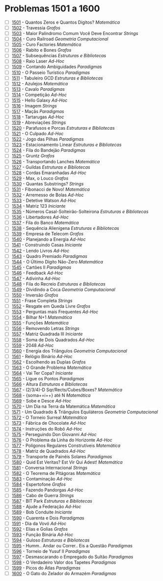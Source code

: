 # Problemas 1501 a 1600

  - [ ] [1501](https://www.urionlinejudge.com.br/judge/pt/problems/view/1501) - Quantos Zeros e Quantos Dígitos? *Matemática*
  - [ ] [1502](https://www.urionlinejudge.com.br/judge/pt/problems/view/1502) - Travessia *Grafos*
  - [ ] [1503](https://www.urionlinejudge.com.br/judge/pt/problems/view/1503) - Maior Palíndromo Comum Você Deve Encontrar *Strings*
  - [ ] [1504](https://www.urionlinejudge.com.br/judge/pt/problems/view/1504) - Curo Railroad *Geometria Computacional*
  - [ ] [1505](https://www.urionlinejudge.com.br/judge/pt/problems/view/1505) - Curo Factories *Matemática*
  - [ ] [1506](https://www.urionlinejudge.com.br/judge/pt/problems/view/1506) - Rabito e Bones *Grafos*
  - [ ] [1507](https://www.urionlinejudge.com.br/judge/pt/problems/view/1507) - Subsequências *Estruturas e Bibliotecas*
  - [ ] [1508](https://www.urionlinejudge.com.br/judge/pt/problems/view/1508) - Raio Laser *Ad-Hoc*
  - [ ] [1509](https://www.urionlinejudge.com.br/judge/pt/problems/view/1509) - Contando Ambiguidades *Paradigmas*
  - [ ] [1510](https://www.urionlinejudge.com.br/judge/pt/problems/view/1510) - O Passeio Turístico *Paradigmas*
  - [ ] [1511](https://www.urionlinejudge.com.br/judge/pt/problems/view/1511) - Tabuleiro GCD *Estruturas e Bibliotecas*
  - [ ] [1512](https://www.urionlinejudge.com.br/judge/pt/problems/view/1512) - Azulejos *Matemática*
  - [ ] [1513](https://www.urionlinejudge.com.br/judge/pt/problems/view/1513) - Cavalo *Paradigmas*
  - [ ] [1514](https://www.urionlinejudge.com.br/judge/pt/problems/view/1514) - Competição *Ad-Hoc*
  - [ ] [1515](https://www.urionlinejudge.com.br/judge/pt/problems/view/1515) - Hello Galaxy *Ad-Hoc*
  - [ ] [1516](https://www.urionlinejudge.com.br/judge/pt/problems/view/1516) - Imagem *Strings*
  - [ ] [1517](https://www.urionlinejudge.com.br/judge/pt/problems/view/1517) - Maçãs *Paradigmas*
  - [ ] [1518](https://www.urionlinejudge.com.br/judge/pt/problems/view/1518) - Tartarugas *Ad-Hoc*
  - [ ] [1519](https://www.urionlinejudge.com.br/judge/pt/problems/view/1519) - Abreviações *Strings*
  - [ ] [1520](https://www.urionlinejudge.com.br/judge/pt/problems/view/1520) - Parafusos e Porcas *Estruturas e Bibliotecas*
  - [ ] [1521](https://www.urionlinejudge.com.br/judge/pt/problems/view/1521) - O Culpado *Ad-Hoc*
  - [ ] [1522](https://www.urionlinejudge.com.br/judge/pt/problems/view/1522) - Jogo das Pilhas *Paradigmas*
  - [ ] [1523](https://www.urionlinejudge.com.br/judge/pt/problems/view/1523) - Estacionamento Linear *Estruturas e Bibliotecas*
  - [ ] [1524](https://www.urionlinejudge.com.br/judge/pt/problems/view/1524) - Fila do Bandejão *Paradigmas*
  - [ ] [1525](https://www.urionlinejudge.com.br/judge/pt/problems/view/1525) - Gruntz *Grafos*
  - [ ] [1526](https://www.urionlinejudge.com.br/judge/pt/problems/view/1526) - Transportando Lanches *Matemática*
  - [ ] [1527](https://www.urionlinejudge.com.br/judge/pt/problems/view/1527) - Guildas *Estruturas e Bibliotecas*
  - [ ] [1528](https://www.urionlinejudge.com.br/judge/pt/problems/view/1528) - Cordas Emaranhadas *Ad-Hoc*
  - [ ] [1529](https://www.urionlinejudge.com.br/judge/pt/problems/view/1529) - Max, o Louco *Grafos*
  - [ ] [1530](https://www.urionlinejudge.com.br/judge/pt/problems/view/1530) - Quantas Substrings? *Strings*
  - [ ] [1531](https://www.urionlinejudge.com.br/judge/pt/problems/view/1531) - Fibonacci de Novo! *Matemática*
  - [ ] [1532](https://www.urionlinejudge.com.br/judge/pt/problems/view/1532) - Arremesso de Bolas *Ad-Hoc*
  - [ ] [1533](https://www.urionlinejudge.com.br/judge/pt/problems/view/1533) - Detetive Watson *Ad-Hoc*
  - [ ] [1534](https://www.urionlinejudge.com.br/judge/pt/problems/view/1534) - Matriz 123 *Iniciante*
  - [ ] [1535](https://www.urionlinejudge.com.br/judge/pt/problems/view/1535) - Números Casal-Solteirão-Solteirona *Estruturas e Bibliotecas*
  - [ ] [1536](https://www.urionlinejudge.com.br/judge/pt/problems/view/1536) - Libertadores *Ad-Hoc*
  - [ ] [1537](https://www.urionlinejudge.com.br/judge/pt/problems/view/1537) - Fila do Banco *Matemática*
  - [ ] [1538](https://www.urionlinejudge.com.br/judge/pt/problems/view/1538) - Sequência Alienígena *Estruturas e Bibliotecas*
  - [ ] [1539](https://www.urionlinejudge.com.br/judge/pt/problems/view/1539) - Empresa de Telecom *Grafos*
  - [ ] [1540](https://www.urionlinejudge.com.br/judge/pt/problems/view/1540) - Planejando a Energia *Ad-Hoc*
  - [ ] [1541](https://www.urionlinejudge.com.br/judge/pt/problems/view/1541) - Construindo Casas *Iniciante*
  - [ ] [1542](https://www.urionlinejudge.com.br/judge/pt/problems/view/1542) - Lendo Livros *Ad-Hoc*
  - [ ] [1543](https://www.urionlinejudge.com.br/judge/pt/problems/view/1543) - Quadro Premiado *Paradigmas*
  - [ ] [1544](https://www.urionlinejudge.com.br/judge/pt/problems/view/1544) - O Último Dígito Não-Zero *Matemática*
  - [ ] [1545](https://www.urionlinejudge.com.br/judge/pt/problems/view/1545) - Cartões II *Paradigmas*
  - [ ] [1546](https://www.urionlinejudge.com.br/judge/pt/problems/view/1546) - Feedback *Ad-Hoc*
  - [ ] [1547](https://www.urionlinejudge.com.br/judge/pt/problems/view/1547) - Adivinha *Ad-Hoc*
  - [ ] [1548](https://www.urionlinejudge.com.br/judge/pt/problems/view/1548) - Fila do Recreio *Estruturas e Bibliotecas*
  - [ ] [1549](https://www.urionlinejudge.com.br/judge/pt/problems/view/1549) - Dividindo a Coca *Geometria Computacional*
  - [ ] [1550](https://www.urionlinejudge.com.br/judge/pt/problems/view/1550) - Inversão *Grafos*
  - [ ] [1551](https://www.urionlinejudge.com.br/judge/pt/problems/view/1551) - Frase Completa *Strings*
  - [ ] [1552](https://www.urionlinejudge.com.br/judge/pt/problems/view/1552) - Resgate em Queda Livre *Grafos*
  - [ ] [1553](https://www.urionlinejudge.com.br/judge/pt/problems/view/1553) - Perguntas mais Frequentes *Ad-Hoc*
  - [ ] [1554](https://www.urionlinejudge.com.br/judge/pt/problems/view/1554) - Bilhar N+1 *Matemática*
  - [ ] [1555](https://www.urionlinejudge.com.br/judge/pt/problems/view/1555) - Funções *Matemática*
  - [ ] [1556](https://www.urionlinejudge.com.br/judge/pt/problems/view/1556) - Removendo Letras *Strings*
  - [ ] [1557](https://www.urionlinejudge.com.br/judge/pt/problems/view/1557) - Matriz Quadrada III *Iniciante*
  - [ ] [1558](https://www.urionlinejudge.com.br/judge/pt/problems/view/1558) - Soma de Dois Quadrados *Ad-Hoc*
  - [ ] [1559](https://www.urionlinejudge.com.br/judge/pt/problems/view/1559) - 2048 *Ad-Hoc*
  - [ ] [1560](https://www.urionlinejudge.com.br/judge/pt/problems/view/1560) - Energia dos Triângulos *Geometria Computacional*
  - [ ] [1561](https://www.urionlinejudge.com.br/judge/pt/problems/view/1561) - Relógio Binário *Ad-Hoc*
  - [ ] [1562](https://www.urionlinejudge.com.br/judge/pt/problems/view/1562) - Escolhendo as Duplas *Grafos*
  - [ ] [1563](https://www.urionlinejudge.com.br/judge/pt/problems/view/1563) - O Grande Problema *Matemática*
  - [ ] [1564](https://www.urionlinejudge.com.br/judge/pt/problems/view/1564) - Vai Ter Copa? *Iniciante*
  - [ ] [1565](https://www.urionlinejudge.com.br/judge/pt/problems/view/1565) - Ligue os Pontos *Paradigmas*
  - [ ] [1566](https://www.urionlinejudge.com.br/judge/pt/problems/view/1566) - Altura *Estruturas e Bibliotecas*
  - [ ] [1567](https://www.urionlinejudge.com.br/judge/pt/problems/view/1567) - (2/3/4)-D Sqr/Rects/Cubes/Boxes? *Matemática*
  - [ ] [1568](https://www.urionlinejudge.com.br/judge/pt/problems/view/1568) - {soma+=i++} até N *Matemática*
  - [ ] [1569](https://www.urionlinejudge.com.br/judge/pt/problems/view/1569) - Sobe e Desce *Ad-Hoc*
  - [ ] [1570](https://www.urionlinejudge.com.br/judge/pt/problems/view/1570) - Um Dia na Terra da Matemática *Matemática*
  - [ ] [1571](https://www.urionlinejudge.com.br/judge/pt/problems/view/1571) - Um Quadrado &amp; Triângulos Equiláteros *Geometria Computacional*
  - [ ] [1572](https://www.urionlinejudge.com.br/judge/pt/problems/view/1572) - O Torneio Surreal *Matemática*
  - [ ] [1573](https://www.urionlinejudge.com.br/judge/pt/problems/view/1573) - Fábrica de Chocolate *Ad-Hoc*
  - [ ] [1574](https://www.urionlinejudge.com.br/judge/pt/problems/view/1574) - Instruções do Robô *Ad-Hoc*
  - [ ] [1575](https://www.urionlinejudge.com.br/judge/pt/problems/view/1575) - Perseguindo Don Giovanni *Ad-Hoc*
  - [ ] [1576](https://www.urionlinejudge.com.br/judge/pt/problems/view/1576) - O Problema da Linha do Horizonte *Ad-Hoc*
  - [ ] [1577](https://www.urionlinejudge.com.br/judge/pt/problems/view/1577) - Polígonos Regulares Construtíveis *Matemática*
  - [ ] [1578](https://www.urionlinejudge.com.br/judge/pt/problems/view/1578) - Matriz de Quadrados *Ad-Hoc*
  - [ ] [1579](https://www.urionlinejudge.com.br/judge/pt/problems/view/1579) - Transporte de Painéis Solares *Paradigmas*
  - [ ] [1580](https://www.urionlinejudge.com.br/judge/pt/problems/view/1580) - Quid Est Veritas? Est Vir Qui Adest! *Matemática*
  - [ ] [1581](https://www.urionlinejudge.com.br/judge/pt/problems/view/1581) - Conversa Internacional *Strings*
  - [ ] [1582](https://www.urionlinejudge.com.br/judge/pt/problems/view/1582) - O Teorema de Pitágoras *Matemática*
  - [ ] [1583](https://www.urionlinejudge.com.br/judge/pt/problems/view/1583) - Contaminação *Ad-Hoc*
  - [ ] [1584](https://www.urionlinejudge.com.br/judge/pt/problems/view/1584) - Espertofone *Grafos*
  - [ ] [1585](https://www.urionlinejudge.com.br/judge/pt/problems/view/1585) - Fazendo Pandorgas *Ad-Hoc*
  - [ ] [1586](https://www.urionlinejudge.com.br/judge/pt/problems/view/1586) - Cabo de Guerra *Strings*
  - [ ] [1587](https://www.urionlinejudge.com.br/judge/pt/problems/view/1587) - BIT Park *Estruturas e Bibliotecas*
  - [ ] [1588](https://www.urionlinejudge.com.br/judge/pt/problems/view/1588) - Ajude a Federação *Ad-Hoc*
  - [ ] [1589](https://www.urionlinejudge.com.br/judge/pt/problems/view/1589) - Bob Conduite *Iniciante*
  - [ ] [1590](https://www.urionlinejudge.com.br/judge/pt/problems/view/1590) - Cuarenta e Dois *Paradigmas*
  - [ ] [1591](https://www.urionlinejudge.com.br/judge/pt/problems/view/1591) - Dia da Vovó *Ad-Hoc*
  - [ ] [1592](https://www.urionlinejudge.com.br/judge/pt/problems/view/1592) - Elias e Golias *Grafos*
  - [ ] [1593](https://www.urionlinejudge.com.br/judge/pt/problems/view/1593) - Função Binária *Ad-Hoc*
  - [ ] [1594](https://www.urionlinejudge.com.br/judge/pt/problems/view/1594) - Guloso *Estruturas e Bibliotecas*
  - [ ] [1595](https://www.urionlinejudge.com.br/judge/pt/problems/view/1595) - Humm.. Andar ou Correr.. Eis a Questão *Paradigmas*
  - [ ] [1596](https://www.urionlinejudge.com.br/judge/pt/problems/view/1596) - Torneio de Yusuf II *Paradigmas*
  - [ ] [1597](https://www.urionlinejudge.com.br/judge/pt/problems/view/1597) - Desmascarando o Empregado do Sultão *Paradigmas*
  - [ ] [1598](https://www.urionlinejudge.com.br/judge/pt/problems/view/1598) - O Verdadeiro Valor dos Tapetes *Paradigmas*
  - [ ] [1599](https://www.urionlinejudge.com.br/judge/pt/problems/view/1599) - Picos do Átlas *Paradigmas*
  - [ ] [1600](https://www.urionlinejudge.com.br/judge/pt/problems/view/1600) - O Gato do Zelador do Armazém *Paradigmas*